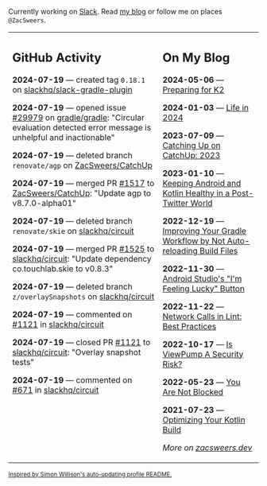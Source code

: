Currently working on [Slack](https://slack.com/). Read [my blog](https://zacsweers.dev/) or follow me on places `@ZacSweers`.

<table><tr><td valign="top" width="60%">

## GitHub Activity
<!-- githubActivity starts -->
**2024-07-19** — created tag `0.18.1` on [slackhq/slack-gradle-plugin](https://github.com/slackhq/slack-gradle-plugin)

**2024-07-19** — opened issue [#29979](https://github.com/gradle/gradle/issues/29979) on [gradle/gradle](https://github.com/gradle/gradle): "Circular evaluation detected error message is unhelpful and inactionable"

**2024-07-19** — deleted branch `renovate/agp` on [ZacSweers/CatchUp](https://github.com/ZacSweers/CatchUp)

**2024-07-19** — merged PR [#1517](https://github.com/ZacSweers/CatchUp/pull/1517) to [ZacSweers/CatchUp](https://github.com/ZacSweers/CatchUp): "Update agp to v8.7.0-alpha01"

**2024-07-19** — deleted branch `renovate/skie` on [slackhq/circuit](https://github.com/slackhq/circuit)

**2024-07-19** — merged PR [#1525](https://github.com/slackhq/circuit/pull/1525) to [slackhq/circuit](https://github.com/slackhq/circuit): "Update dependency co.touchlab.skie to v0.8.3"

**2024-07-19** — deleted branch `z/overlaySnapshots` on [slackhq/circuit](https://github.com/slackhq/circuit)

**2024-07-19** — commented on [#1121](https://github.com/slackhq/circuit/pull/1121#issuecomment-2240795614) in [slackhq/circuit](https://github.com/slackhq/circuit)

**2024-07-19** — closed PR [#1121](https://github.com/slackhq/circuit/pull/1121) to [slackhq/circuit](https://github.com/slackhq/circuit): "Overlay snapshot tests"

**2024-07-19** — commented on [#671](https://github.com/slackhq/circuit/pull/671#issuecomment-2240795455) in [slackhq/circuit](https://github.com/slackhq/circuit)
<!-- githubActivity ends -->
</td><td valign="top" width="40%">

## On My Blog
<!-- blog starts -->
**2024-05-06** — [Preparing for K2](https://www.zacsweers.dev/preparing-for-k2/)

**2024-01-03** — [Life in 2024](https://www.zacsweers.dev/life-in-2024/)

**2023-07-09** — [Catching Up on CatchUp: 2023](https://www.zacsweers.dev/catching-up-on-catchup-2023/)

**2023-01-10** — [Keeping Android and Kotlin Healthy in a Post-Twitter World](https://www.zacsweers.dev/keeping-android-healthy/)

**2022-12-19** — [Improving Your Gradle Workflow by Not Auto-reloading Build Files](https://www.zacsweers.dev/improving-your-workflow-by-not-auto-reloading-build-files/)

**2022-11-30** — [Android Studio's "I'm Feeling Lucky" Button](https://www.zacsweers.dev/android-studios-im-feeling-lucky-button/)

**2022-11-22** — [Network Calls in Lint: Best Practices](https://www.zacsweers.dev/network-calls-in-lint-best-practices/)

**2022-10-17** — [Is ViewPump A Security Risk?](https://www.zacsweers.dev/is-viewpump-a-security-risk/)

**2022-05-23** — [You Are Not Blocked](https://www.zacsweers.dev/you-are-not-blocked/)

**2021-07-23** — [Optimizing Your Kotlin Build](https://www.zacsweers.dev/optimizing-your-kotlin-build/)
<!-- blog ends -->
_More on [zacsweers.dev](https://zacsweers.dev/)_
</td></tr></table>

<sub><a href="https://simonwillison.net/2020/Jul/10/self-updating-profile-readme/">Inspired by Simon Willison's auto-updating profile README.</a></sub>